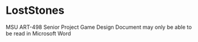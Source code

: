 # LostStones
MSU ART-498 Senior Project
Game Design Document may only be able to be read in Microsoft Word
